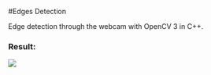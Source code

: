 #Edges Detection
<p>Edge detection through the webcam with OpenCV 3 in C++.</p>
<h3>Result:</h3>
<img src="https://raw.githubusercontent.com/0Skywalker/OpenCV-Examples/master/Edges_detection/result.PNG"/>